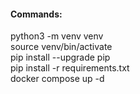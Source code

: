 #### Commands:
python3 -m venv venv <br/>
source venv/bin/activate <br/>
pip install --upgrade pip <br/>
pip install -r requirements.txt <br/>
docker compose up -d <br/>
